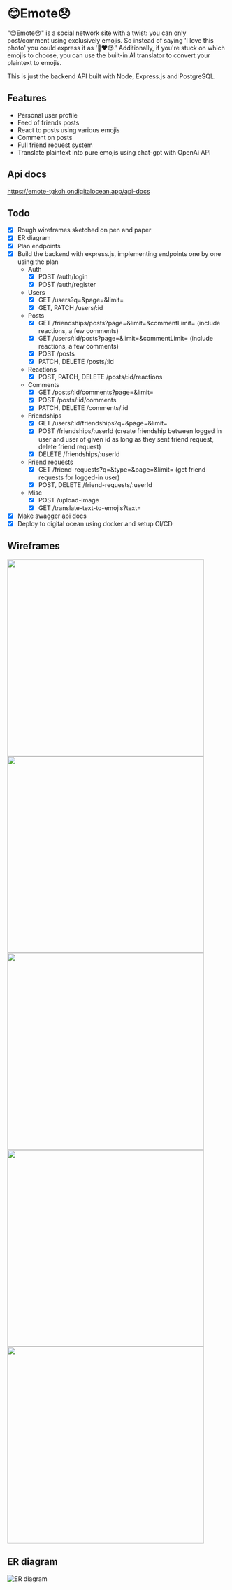 # 😊Emote😞

"😊Emote😞" is a social network site with a twist: you can only post/comment using exclusively emojis. So instead of saying
'I love this photo' you could express it as '📸❤️😍.' Additionally, if you're stuck on which emojis to choose, you can
use the built-in AI translator to convert your plaintext to emojis.

This is just the backend API built with Node, Express.js and PostgreSQL. 

## Features

- Personal user profile
- Feed of friends posts
- React to posts using various emojis
- Comment on posts
- Full friend request system
- Translate plaintext into pure emojis using chat-gpt with OpenAi API

## Api docs

<a href="https://emote-tgkoh.ondigitalocean.app/api-docs" target="_blank">https://emote-tgkoh.ondigitalocean.app/api-docs</a>

## Todo

- [x] Rough wireframes sketched on pen and paper
- [x] ER diagram
- [x] Plan endpoints
- [x] Build the backend with express.js, implementing endpoints one by one using the plan
  - Auth
    - [x] POST /auth/login
    - [x] POST /auth/register
  - Users
    - [x] GET /users?q=&page=&limit=
    - [x] GET, PATCH /users/:id
  - Posts
    - [x] GET /friendships/posts?page=&limit=&commentLimit= (include reactions, a few comments)
    - [x] GET /users/:id/posts?page=&limit=&commentLimit= (include reactions, a few comments)
    - [x] POST /posts
    - [x] PATCH, DELETE /posts/:id
  - Reactions
    - [x] POST, PATCH, DELETE /posts/:id/reactions
  - Comments
    - [x] GET /posts/:id/comments?page=&limit=
    - [x] POST /posts/:id/comments
    - [x] PATCH, DELETE /comments/:id
  - Friendships
    - [x] GET /users/:id/friendships?q=&page=&limit=
    - [x] POST /friendships/:userId (create friendship between logged in user and user of given id as long as they sent friend request, delete friend request)
    - [x] DELETE /friendships/:userId
  - Friend requests
    - [x] GET /friend-requests?q=&type=&page=&limit= (get friend requests for logged-in user)
    - [x] POST, DELETE /friend-requests/:userId
  - Misc
    - [x] POST /upload-image
    - [x] GET /translate-text-to-emojis?text=
- [x] Make swagger api docs
- [x] Deploy to digital ocean using docker and setup CI/CD

## Wireframes

<img src="./docs/1.jpg" width="450">
<img src="./docs/2.jpg" width="450">
<img src="./docs/3.jpg" width="450">
<img src="./docs/4.jpg" width="450">
<img src="./docs/5.jpg" width="450">

## ER diagram

![ER diagram](./docs/er-diagram.png)
